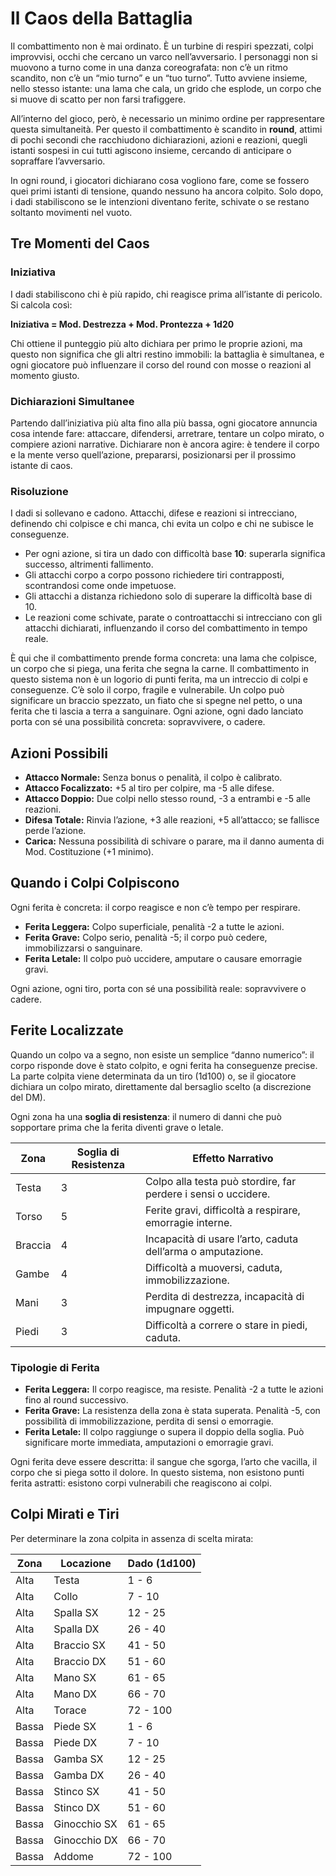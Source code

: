 # Il Caos della Battaglia

Il combattimento non è mai ordinato. È un turbine di respiri spezzati, colpi improvvisi, occhi che cercano un varco nell’avversario. I personaggi non si muovono a turno come in una danza coreografata: non c’è un ritmo scandito, non c’è un “mio turno” e un “tuo turno”. Tutto avviene insieme, nello stesso istante: una lama che cala, un grido che esplode, un corpo che si muove di scatto per non farsi trafiggere.

All’interno del gioco, però, è necessario un minimo ordine per rappresentare questa simultaneità. Per questo il combattimento è scandito in **round**, attimi di pochi secondi che racchiudono dichiarazioni, azioni e reazioni, quegli istanti sospesi in cui tutti agiscono insieme, cercando di anticipare o sopraffare l’avversario.

In ogni round, i giocatori dichiarano cosa vogliono fare, come se fossero quei primi istanti di tensione, quando nessuno ha ancora colpito. Solo dopo, i dadi stabiliscono se le intenzioni diventano ferite, schivate o se restano soltanto movimenti nel vuoto.

## Tre Momenti del Caos

### Iniziativa
I dadi stabiliscono chi è più rapido, chi reagisce prima all’istante di pericolo. Si calcola così:

**Iniziativa = Mod. Destrezza + Mod. Prontezza + 1d20**

Chi ottiene il punteggio più alto dichiara per primo le proprie azioni, ma questo non significa che gli altri restino immobili: la battaglia è simultanea, e ogni giocatore può influenzare il corso del round con mosse o reazioni al momento giusto.

### Dichiarazioni Simultanee
Partendo dall’iniziativa più alta fino alla più bassa, ogni giocatore annuncia cosa intende fare: attaccare, difendersi, arretrare, tentare un colpo mirato, o compiere azioni narrative. Dichiarare non è ancora agire: è tendere il corpo e la mente verso quell’azione, prepararsi, posizionarsi per il prossimo istante di caos.

### Risoluzione
I dadi si sollevano e cadono. Attacchi, difese e reazioni si intrecciano, definendo chi colpisce e chi manca, chi evita un colpo e chi ne subisce le conseguenze.

- Per ogni azione, si tira un dado con difficoltà base **10**: superarla significa successo, altrimenti fallimento.
- Gli attacchi corpo a corpo possono richiedere tiri contrapposti, scontrandosi come onde impetuose.
- Gli attacchi a distanza richiedono solo di superare la difficoltà base di 10.
- Le reazioni come schivate, parate o controattacchi si intrecciano con gli attacchi dichiarati, influenzando il corso del combattimento in tempo reale.

È qui che il combattimento prende forma concreta: una lama che colpisce, un corpo che si piega, una ferita che segna la carne. Il combattimento in questo sistema non è un logorio di punti ferita, ma un intreccio di colpi e conseguenze. C’è solo il corpo, fragile e vulnerabile. Un colpo può significare un braccio spezzato, un fiato che si spegne nel petto, o una ferita che ti lascia a terra a sanguinare. Ogni azione, ogni dado lanciato porta con sé una possibilità concreta: sopravvivere, o cadere.

## Azioni Possibili

- **Attacco Normale:** Senza bonus o penalità, il colpo è calibrato.
- **Attacco Focalizzato:** +5 al tiro per colpire, ma -5 alle difese.
- **Attacco Doppio:** Due colpi nello stesso round, -3 a entrambi e -5 alle reazioni.
- **Difesa Totale:** Rinvia l’azione, +3 alle reazioni, +5 all’attacco; se fallisce perde l’azione.
- **Carica:** Nessuna possibilità di schivare o parare, ma il danno aumenta di Mod. Costituzione (+1 minimo).

## Quando i Colpi Colpiscono

Ogni ferita è concreta: il corpo reagisce e non c’è tempo per respirare.

- **Ferita Leggera:** Colpo superficiale, penalità -2 a tutte le azioni.
- **Ferita Grave:** Colpo serio, penalità -5; il corpo può cedere, immobilizzarsi o sanguinare.
- **Ferita Letale:** Il colpo può uccidere, amputare o causare emorragie gravi.

Ogni azione, ogni tiro, porta con sé una possibilità reale: sopravvivere o cadere.

## Ferite Localizzate

Quando un colpo va a segno, non esiste un semplice “danno numerico”: il corpo risponde dove è stato colpito, e ogni ferita ha conseguenze precise. La parte colpita viene determinata da un tiro (1d100) o, se il giocatore dichiara un colpo mirato, direttamente dal bersaglio scelto (a discrezione del DM).

Ogni zona ha una **soglia di resistenza**: il numero di danni che può sopportare prima che la ferita diventi grave o letale.

| Zona    | Soglia di Resistenza | Effetto Narrativo |
|---------|--------------------|-----------------|
| Testa   | 3                  | Colpo alla testa può stordire, far perdere i sensi o uccidere. |
| Torso   | 5                  | Ferite gravi, difficoltà a respirare, emorragie interne. |
| Braccia | 4                  | Incapacità di usare l’arto, caduta dell’arma o amputazione. |
| Gambe   | 4                  | Difficoltà a muoversi, caduta, immobilizzazione. |
| Mani    | 3                  | Perdita di destrezza, incapacità di impugnare oggetti. |
| Piedi   | 3                  | Difficoltà a correre o stare in piedi, caduta. |

### Tipologie di Ferita

- **Ferita Leggera:** Il corpo reagisce, ma resiste. Penalità -2 a tutte le azioni fino al round successivo.
- **Ferita Grave:** La resistenza della zona è stata superata. Penalità -5, con possibilità di immobilizzazione, perdita di sensi o emorragie.
- **Ferita Letale:** Il colpo raggiunge o supera il doppio della soglia. Può significare morte immediata, amputazioni o emorragie gravi.

Ogni ferita deve essere descritta: il sangue che sgorga, l’arto che vacilla, il corpo che si piega sotto il dolore. In questo sistema, non esistono punti ferita astratti: esistono corpi vulnerabili che reagiscono ai colpi.

## Colpi Mirati e Tiri

Per determinare la zona colpita in assenza di scelta mirata:

| Zona | Locazione  | Dado (1d100) |
|------|------------|---------------|
| Alta | Testa      | 1 - 6         |
| Alta | Collo      | 7 - 10        |
| Alta | Spalla SX  | 12 - 25       |
| Alta | Spalla DX  | 26 - 40       |
| Alta | Braccio SX | 41 - 50       |
| Alta | Braccio DX | 51 - 60       |
| Alta | Mano SX    | 61 - 65       |
| Alta | Mano DX    | 66 - 70       |
| Alta | Torace     | 72 - 100      |
| Bassa| Piede SX   | 1 - 6         |
| Bassa| Piede DX   | 7 - 10        |
| Bassa| Gamba SX   | 12 - 25       |
| Bassa| Gamba DX   | 26 - 40       |
| Bassa| Stinco SX  | 41 - 50       |
| Bassa| Stinco DX  | 51 - 60       |
| Bassa| Ginocchio SX| 61 - 65      |
| Bassa| Ginocchio DX| 66 - 70      |
| Bassa| Addome     | 72 - 100      |
